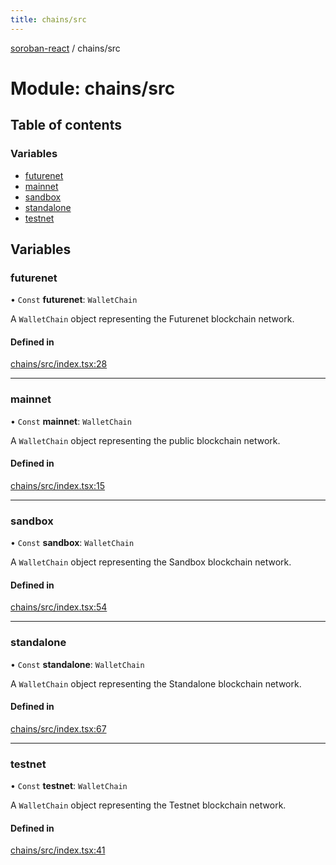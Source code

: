 ```yaml
---
title: chains/src
---
```

[soroban-react](../README.md) / chains/src

# Module: chains/src

## Table of contents

### Variables

- [futurenet](chains_src.md#futurenet)
- [mainnet](chains_src.md#mainnet)
- [sandbox](chains_src.md#sandbox)
- [standalone](chains_src.md#standalone)
- [testnet](chains_src.md#testnet)

## Variables

### futurenet

• `Const` **futurenet**: `WalletChain`

A `WalletChain` object representing the Futurenet blockchain network.

#### Defined in

[chains/src/index.tsx:28](https://github.com/paltalabs/soroban-react/blob/cce29de/packages/chains/src/index.tsx#L28)

___

### mainnet

• `Const` **mainnet**: `WalletChain`

A `WalletChain` object representing the public blockchain network.

#### Defined in

[chains/src/index.tsx:15](https://github.com/paltalabs/soroban-react/blob/cce29de/packages/chains/src/index.tsx#L15)

___

### sandbox

• `Const` **sandbox**: `WalletChain`

A `WalletChain` object representing the Sandbox blockchain network.

#### Defined in

[chains/src/index.tsx:54](https://github.com/paltalabs/soroban-react/blob/cce29de/packages/chains/src/index.tsx#L54)

___

### standalone

• `Const` **standalone**: `WalletChain`

A `WalletChain` object representing the Standalone blockchain network.

#### Defined in

[chains/src/index.tsx:67](https://github.com/paltalabs/soroban-react/blob/cce29de/packages/chains/src/index.tsx#L67)

___

### testnet

• `Const` **testnet**: `WalletChain`

A `WalletChain` object representing the Testnet blockchain network.

#### Defined in

[chains/src/index.tsx:41](https://github.com/paltalabs/soroban-react/blob/cce29de/packages/chains/src/index.tsx#L41)
